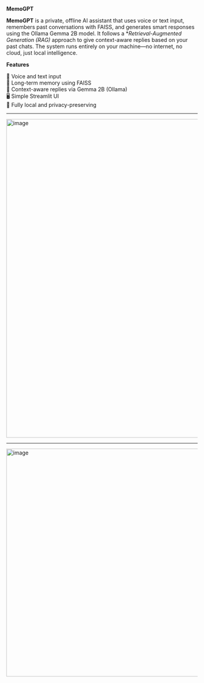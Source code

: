 **MemoGPT**

**MemoGPT** is a private, offline AI assistant that uses voice or text input, remembers past conversations with FAISS, and generates smart responses using the Ollama Gemma 2B model. It follows a **Retrieval-Augmented Generation (RAG)* approach to give context-aware replies based on your past chats. The system runs entirely on your machine—no internet, no cloud, just local intelligence.


**Features**

🎤 Voice and text input  
🧠 Long-term memory using FAISS  
🤖 Context-aware replies via Gemma 2B (Ollama)  
🖥️ Simple Streamlit UI  
🔐 Fully local and privacy-preserving

---
<img width="1887" height="839" alt="image" src="https://github.com/user-attachments/assets/a3d4bd9d-3d19-4257-a74b-5cfa0d15b2e9" />

---

<img width="1671" height="600" alt="image" src="https://github.com/user-attachments/assets/7a4d5295-0da0-47f8-9534-4eff282c1607" />

